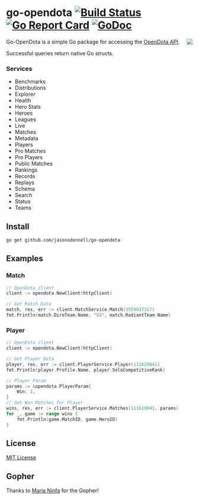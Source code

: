 # go-opendota [![Build Status](https://travis-ci.org/jasonodonnell/go-opendota.svg?branch=master)](https://travis-ci.org/jasonodonnell/go-opendota) [![Go Report Card](https://goreportcard.com/badge/github.com/jasonodonnell/go-opendota)](https://goreportcard.com/report/github.com/jasonodonnell/go-opendota) [![GoDoc](https://godoc.org/github.com/jasonodonnell/go-opendota?status.png)](https://godoc.org/github.com/jasonodonnell/go-opendota)
<img align="right" src="https://i.imgur.com/3uHHUCD.png">

Go-OpenDota is a simple Go package for accessing the [OpenDota API](https://docs.opendota.com/#).  

Successful queries return native Go structs.

### Services

* Benchmarks
* Distributions
* Explorer
* Health
* Hero Stats
* Heroes
* Leagues
* Live
* Matches
* Metadata
* Players
* Pro Matches
* Pro Players
* Public Matches
* Rankings 
* Records 
* Replays
* Schema
* Search
* Status
* Teams 

## Install

```bash
go get github.com/jasonodonnell/go-opendota
```

## Examples

### Match

```go
// OpenDota client
client := opendota.NewClient(httpClient)

// Get Match Data
match, res, err := client.MatchService.Match(3559037317)
fmt.Println(match.DireTeam.Name, "VS", match.RadiantTeam.Name)
```

### Player

```go
// OpenDota client
client := opendota.NewClient(httpClient)

// Get Player Data
player, res, err := client.PlayerService.Player(111620041)
fmt.Println(player.Profile.Name, player.SoloCompetitiveRank)

// Player Param
params := &opendota.PlayerParam{
	Win: 1,
}
// Get Won Matches For Player
wins, res, err := client.PlayerService.Matches(111620041, params)
for _, game := range wins {
	fmt.Println(game.MatchID, game.HeroID)
}
```

## License

[MIT License](LICENSE)

## Gopher 

Thanks to [Maria Ninfa](http://marianinfa.mx/) for the Gopher!
